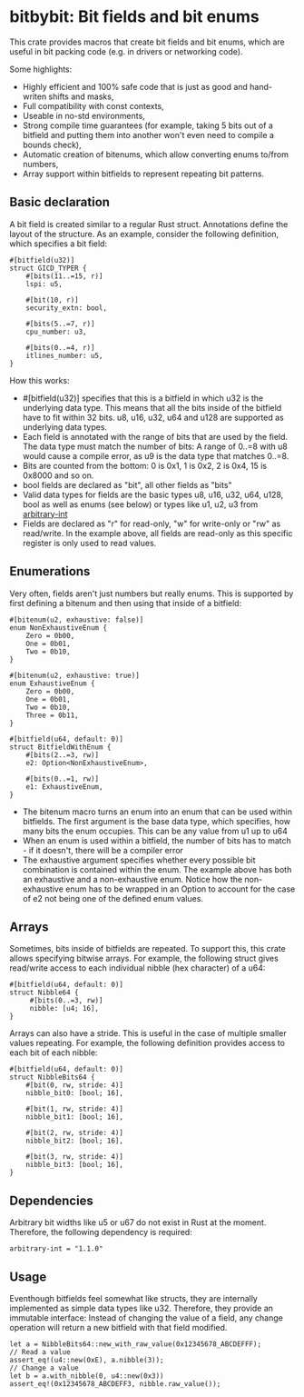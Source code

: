 # bitbybit: Bit fields and bit enums
This crate provides macros that create bit fields and bit enums, which are useful in bit packing code (e.g. in drivers or networking code).

Some highlights:
- Highly efficient and 100% safe code that is just as good and hand-writen shifts and masks,
- Full compatibility with const contexts,
- Useable in no-std environments,
- Strong compile time guarantees (for example, taking 5 bits out of a bitfield and putting them into another won't even need to compile a bounds check),
- Automatic creation of bitenums, which allow converting enums to/from numbers,
- Array support within bitfields to represent repeating bit patterns.

## Basic declaration

A bit field is created similar to a regular Rust struct. Annotations define the layout of the structure. As an example, consider the following definition, which specifies a bit field:

```
#[bitfield(u32)]
struct GICD_TYPER {
    #[bits(11..=15, r)]
    lspi: u5,

    #[bit(10, r)]
    security_extn: bool,

    #[bits(5..=7, r)]
    cpu_number: u3,

    #[bits(0..=4, r)]
    itlines_number: u5,
}
```

How this works:
- #[bitfield(u32)] specifies that this is a bitfield in which u32 is the underlying data type. This means that all the bits inside of the bitfield
have to fit within 32 bits. u8, u16, u32, u64 and u128 are supported as underlying data types.
- Each field is annotated with the range of bits that are used by the field. The data type must match the number of bits: A range of 0..=8 with u8 would cause a compile error, as u9 is the data type that matches 0..=8.
- Bits are counted from the bottom: 0 is 0x1, 1 is 0x2, 2 is 0x4, 15 is 0x8000 and so on.
- bool fields are declared as "bit", all other fields as "bits"
- Valid data types for fields are the basic types u8, u16, u32, u64, u128, bool as well as enums (see below) or types like u1, u2, u3 from [arbitrary-int](https://crates.io/crates/arbitrary-int)
- Fields are declared as "r" for read-only, "w" for write-only or "rw" as read/write. In the example above, all fields are read-only as this specific register is only used to read values.

## Enumerations
Very often, fields aren't just numbers but really enums. This is supported by first defining a bitenum and then using that inside of a bitfield:

```
#[bitenum(u2, exhaustive: false)]
enum NonExhaustiveEnum {
    Zero = 0b00,
    One = 0b01,
    Two = 0b10,
}

#[bitenum(u2, exhaustive: true)]
enum ExhaustiveEnum {
    Zero = 0b00,
    One = 0b01,
    Two = 0b10,
    Three = 0b11,
}

#[bitfield(u64, default: 0)]
struct BitfieldWithEnum {
    #[bits(2..=3, rw)]
    e2: Option<NonExhaustiveEnum>,

    #[bits(0..=1, rw)]
    e1: ExhaustiveEnum,
}
```

- The bitenum macro turns an enum into an enum that can be used within bitfields. The first argument is the base data type, which specifies, how many bits the enum occupies. This can be any value from u1 up to u64
- When an enum is used within a bitfield, the number of bits has to match - if it doesn't, there will be a compiler error
- The exhaustive argument specifies whether every possible bit combination is contained within the enum. The example above has both an exhaustive and a non-exhaustive enum. Notice how the non-exhaustive enum has to be wrapped in an Option to account for the case of e2 not being one of the defined enum values.

## Arrays

Sometimes, bits inside of bitfields are repeated. To support this, this crate allows specifying bitwise arrays. For example, the following struct gives read/write access to each individual nibble (hex character) of a u64:

```
#[bitfield(u64, default: 0)]
struct Nibble64 {
     #[bits(0..=3, rw)]
     nibble: [u4; 16],
}
```

Arrays can also have a stride. This is useful in the case of multiple smaller values repeating. For example, the following definition provides access to each bit of each nibble:

```
#[bitfield(u64, default: 0)]
struct NibbleBits64 {
    #[bit(0, rw, stride: 4)]
    nibble_bit0: [bool; 16],

    #[bit(1, rw, stride: 4)]
    nibble_bit1: [bool; 16],

    #[bit(2, rw, stride: 4)]
    nibble_bit2: [bool; 16],

    #[bit(3, rw, stride: 4)]
    nibble_bit3: [bool; 16],
}
```

## Dependencies
Arbitrary bit widths like u5 or u67 do not exist in Rust at the moment. Therefore, the following dependency is required:

```
arbitrary-int = "1.1.0"
```

## Usage

Eventhough bitfields feel somewhat like structs, they are internally implemented as simple data types like u32. Therefore, they provide an immutable interface: Instead of changing the value of a field, any change operation will return a new bitfield with that field modified.

```
let a = NibbleBits64::new_with_raw_value(0x12345678_ABCDEFFF);
// Read a value
assert_eq!(u4::new(0xE), a.nibble(3));
// Change a value
let b = a.with_nibble(0, u4::new(0x3))
assert_eq!(0x12345678_ABCDEFF3, nibble.raw_value());
```
